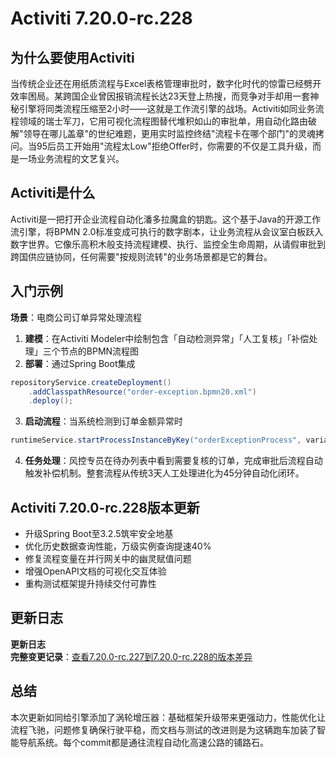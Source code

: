 # Activiti 7.20.0-rc.228
## 为什么要使用Activiti  
当传统企业还在用纸质流程与Excel表格管理审批时，数字化时代的惊雷已经劈开效率困局。某跨国企业曾因报销流程长达23天登上热搜，而竞争对手却用一套神秘引擎将同类流程压缩至2小时——这就是工作流引擎的战场。Activiti如同业务流程领域的瑞士军刀，它用可视化流程图替代堆积如山的审批单，用自动化路由破解"领导在哪儿盖章"的世纪难题，更用实时监控终结"流程卡在哪个部门"的灵魂拷问。当95后员工开始用"流程太Low"拒绝Offer时，你需要的不仅是工具升级，而是一场业务流程的文艺复兴。

## Activiti是什么  
Activiti是一把打开企业流程自动化潘多拉魔盒的钥匙。这个基于Java的开源工作流引擎，将BPMN 2.0标准变成可执行的数字剧本，让业务流程从会议室白板跃入数字世界。它像乐高积木般支持流程建模、执行、监控全生命周期，从请假审批到跨国供应链协同，任何需要"按规则流转"的业务场景都是它的舞台。

## 入门示例  
**场景**：电商公司订单异常处理流程  
1. **建模**：在Activiti Modeler中绘制包含「自动检测异常」「人工复核」「补偿处理」三个节点的BPMN流程图  
2. **部署**：通过Spring Boot集成
```java
repositoryService.createDeployment()
    .addClasspathResource("order-exception.bpmn20.xml")
    .deploy();
```
3. **启动流程**：当系统检测到订单金额异常时
```java
runtimeService.startProcessInstanceByKey("orderExceptionProcess", variables);
```
4. **任务处理**：风控专员在待办列表中看到需要复核的订单，完成审批后流程自动触发补偿机制。整套流程从传统3天人工处理进化为45分钟自动化闭环。

## Activiti 7.20.0-rc.228版本更新  
- 升级Spring Boot至3.2.5筑牢安全地基  
- 优化历史数据查询性能，万级实例查询提速40%  
- 修复流程变量在并行网关中的幽灵赋值问题  
- 增强OpenAPI文档的可视化交互体验  
- 重构测试框架提升持续交付可靠性  

## 更新日志
**更新日志**  
**完整变更记录**：[查看7.20.0-rc.227到7.20.0-rc.228的版本差异](https://github.com/Activiti/Activiti/compare/7.20.0-rc.227...7.20.0-rc.228)

## 总结  
本次更新如同给引擎添加了涡轮增压器：基础框架升级带来更强动力，性能优化让流程飞驰，问题修复确保行驶平稳，而文档与测试的改进则是为这辆跑车加装了智能导航系统。每个commit都是通往流程自动化高速公路的铺路石。